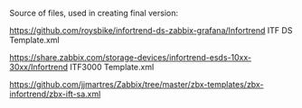 Source of files, used in creating final version:

https://github.com/roysbike/infortrend-ds-zabbix-grafana/Infortrend ITF DS Template.xml

https://share.zabbix.com/storage-devices/infortrend-esds-10xx-30xx/Infortrend ITF3000 Template.xml

https://github.com/jjmartres/Zabbix/tree/master/zbx-templates/zbx-infortrend/zbx-ift-sa.xml
